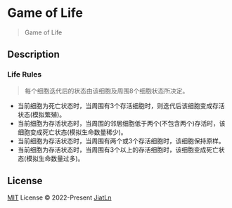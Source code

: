# Game of Life

> Game of Life


## Description

### Life Rules

> 每个细胞迭代后的状态由该细胞及周围8个细胞状态所决定。

- 当前细胞为死亡状态时，当周围有3个存活细胞时，则迭代后该细胞变成存活状态(模拟繁殖)。
- 当前细胞为存活状态时，当周围的邻居细胞低于两个(不包含两个)存活时，该细胞变成死亡状态(模拟生命数量稀少)。
- 当前细胞为存活状态时，当周围有两个或3个存活细胞时，该细胞保持原样。
- 当前细胞为存活状态时，当周围有3个以上的存活细胞时，该细胞变成死亡状态(模拟生命数量过多)。

## License

[MIT](./LICENSE) License © 2022-Present [JiatLn](https://github.com/JiatLn)
